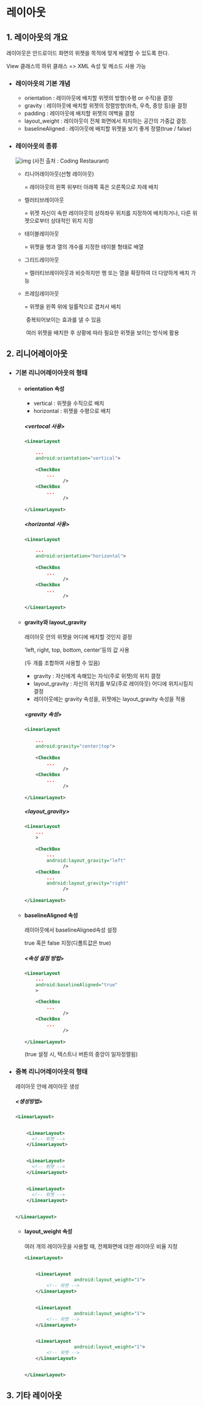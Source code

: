 # 레이아웃

## 1. 레이아웃의 개요

 레이아웃은 안드로이드 화면의 위젯을 목적에 맞게 배열할 수 있도록 한다.

 View 클래스의 하위 클래스 => XML 속성 및 메소드 사용 가능



- ### 레이아웃의 기본 개념

  - orientation : 레이아웃에 배치할 위젯의 방향(수평 or 수직)을 결정
  - gravity : 레이아웃에 배치할 위젯의 정렬방향(좌측, 우측, 중앙 등)을 결정
  - padding : 레이아웃에 배치할 위젯의 여백을 결정
  - layout_weight : 레이아웃이 전체 화면에서 차지하는 공간의 가중값 결정.
  - baselineAligned : 레이아웃에 배치할 위젯을 보기 좋게 정렬(true /  false)



- ### 레이아웃의 종류

  ![img](https://blog.kakaocdn.net/dn/2xTLo/btqxpzXOzVq/VxJceLjv9wCtl2NyIgCDH0/img.png) (사진 출처 : Coding Restaurant)

  - 리니어레이아웃(선형 레이아웃)

    = 레이아웃의 왼쪽 위부터 아래쪽 혹은 오른쪽으로 차례 배치

  - 렐러티브레이아웃

    = 위젯 자신이 속한 레이아웃의 상하좌우 위치를 지정하여 배치하거나, 다른 위젯으로부터 상대적인 위치 지정

  - 테이블레이아웃

    = 위젯을 행과 열의 개수를 지정한 테이블 형태로 배열

  - 그리드레이아웃

    = 렐러티브레이아웃과 비슷하지만 행 또는 열을 확장하여 더 다양하게 배치 가능

  - 프레임레이아웃

    = 위젯을 왼쪽 위에 일률적으로 겹처서 배치 

    ​	중복되어보이는 효과를 낼 수 있음

    ​	여러 위젯을 배치한 후 상황에 따라 필요한 위젯을 보이는 방식에 활용



## 2. 리니어레이아웃

- ### 기본 리니어레이아웃의 형태

  - #### orientation 속성

    - vertical : 위젯을 수직으로 배치
    - horizontal : 위젯을 수평으로 배치

    

    ##### <vertocal 사용>

    ```xml
    <LinearLayout 
    
        ...
        android:orientation="vertical">
        
        <CheckBox
    		...
                  />
        <CheckBox
    		...
                  />
        
    </LinearLayout>
    ```

    

    ##### <horizontal 사용>

    ```xml
    <LinearLayout 
    
        ...
        android:orientation="horizontal">
        
        <CheckBox
    		...
                  />
        <CheckBox
    		...
                  />
        
    </LinearLayout>
    ```

    

  - #### gravity와 layout_gravity

    레이아웃 안의 위젯을 어디에 배치할 것인지 결정

    'left, right, top, bottom, center'등의 값 사용

    (두 개를 조합하여 사용할 수 있음)

    

    - gravity : 자신에게 속해있는 자식(주로 위젯)의 위치 결정
    - layout_gravity : 자신의 위치를 부모(주로 레이아웃) 어디에 위치시킬지 결정
    - 레이아웃에는 gravity 속성을, 위젯에는 layout_gravity 속성을 적용

    

    ##### <gravity 속성>

    ```xml
    <LinearLayout 
    
        ...
        android:gravity="center|top">
        
        <CheckBox
    		...
                  />
        <CheckBox
    		...
                  />
        
    </LinearLayout>
    ```

    #####  <layout_gravity>

    ```xml
    <LinearLayout 
        ...
        >
        
        <CheckBox
    		...
    		android:layout_gravity="left"
                  />
        <CheckBox
    		...
    		android:layout_gravity="right"
                  />
        
    </LinearLayout>
    ```

  

  - #### baselineAligned 속성

    레이아웃에서 baselineAligned속성 설정

    true 혹은 false 지정(디폴트값은 true)

    

    ##### <속성 설정 방법>

    ```xml
    <LinearLayout 
        ...
        android:baselineAligned="true"
        >
        
        <CheckBox
    		...
                  />
        <CheckBox
    		...
                  />
        
    </LinearLayout>
    ```

    (true 설정 시, 텍스트나 버튼의 중앙이 일자정렬됨)



- ### 중복 리니어레이아웃의 형태

   레이아웃 안에 레이아웃 생성

  

  ##### <생성방법>

  ```xml
  <LinearLayout>
  
  
      <LinearLayout>
  		<!-- 위젯 -->
      </LinearLayout>
  
  
      <LinearLayout>
  		<!-- 위젯 -->
      </LinearLayout>
  
  
      <LinearLayout>
  		<!-- 위젯 -->
      </LinearLayout>
  
  
  </LinearLayout>
  ```

  

  - #### layout_weight 속성

    여러 개의 레이아웃을 사용할 때, 전체화면에 대한 레이아웃 비율 지정

    ```xml
    <LinearLayout>
    
    
        <LinearLayout
                      android:layout_weight="1">
    		<!-- 위젯 -->
        </LinearLayout>
    
    
        <LinearLayout
                      android:layout_weight="1">
    		<!-- 위젯 -->
        </LinearLayout>
    
    
        <LinearLayout
                      android:layout_weight="1">
    		<!-- 위젯 -->
        </LinearLayout>
    
    
    </LinearLayout>
    ```

    

## 3. 기타 레이아웃



